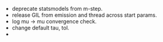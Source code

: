 - deprecate statsmodels from m-step.
- release GIL from emission and thread across start params.
- log mu -> mu convergence check.
- change default tau, tol.
- 